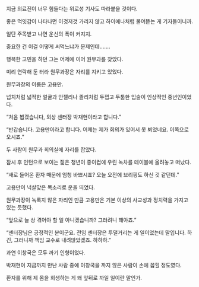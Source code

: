 지금 의료진이 너무 힘들다는 위로성 기사도 따라붙을 것이다.

좋은 먹잇감이 나타나면 이것저것 가리지 않고 하이에나처럼 물어뜯는 게 기자들이니까.

일단 주목받고 나면 운신의 폭이 커지지.

중요한 건 이걸 어떻게 써먹느냐가 문제인데…….

행복한 고민을 하던 그는 어제에 이어 원무과를 찾았다.

미리 연락해 둔 터라 원무과장은 자리를 지키고 있었다.

원무과장의 이름은 고용만.

넙치처럼 넓적한 얼굴과 안젤리나 졸리처럼 두껍고 두툼한 입술이 인상적인 중년인이었다.

“처음 뵙겠습니다, 외상 센터장 박재현이라고 합니다.”

“반갑습니다. 고용만이라고 합니다. 어제는 제가 회의가 있어서 못 뵈었네요. 이쪽으로 오시죠.”

두 사람이 원무과 회의실에 자리를 잡았다.

잠시 후 인턴으로 보이는 젊은 청년이 종이컵에 우린 녹차를 테이블에 올려놓고 떠났다.

“새로 들어온 환자 때문에 엄청 바쁘시죠? 오늘 오전에 브리핑도 하신 것 같던데.”

고용만이 넉살맞은 목소리로 운을 띄었다.

원무과장이 녹록지 않은 자리인 만큼 고용만은 기본 이상의 사교성과 정치력을 가지고 있는 듯했다.

“앞으로 늘 상 겪어야 할 일 아니겠습니까? 그러려니 해야죠.”

“센터장님은 긍정적인 분이군요. 전임 센터장은 투덜거리는 게 일이었는데 말입니다. 하긴, 그러니까 책임 교수로 내려앉았겠죠. 하하하.”

과연 이창국은 모두 까기 인형이었다.

박재현이 지금까지 만난 사람 중에 이창국을 까지 않은 사람이 손에 꼽힐 정도였다.

환자를 위해 제 몸을 희생하는 게 왜 앞뒤로 까일 일이란 말인가.